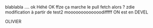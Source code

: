 ﻿blablabla .... ok
Héhé OK
ffze
ça marche le pull fetch alors ?
zdie
modification à partir de test2
mooooooooooooodifffff
ON est en DEVEL

OLIVIER

